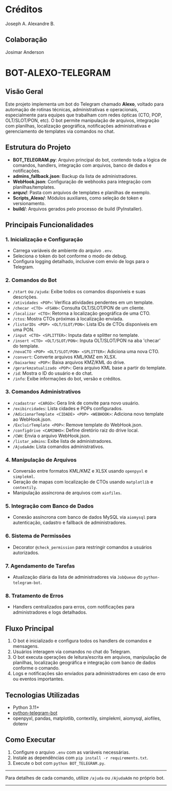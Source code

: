 # Créditos

Joseph A.
Alexandre B. 

## Colaboração

Josimar
Anderson 

# BOT-ALEXO-TELEGRAM

## Visão Geral

Este projeto implementa um bot do Telegram chamado **Alexo**, voltado para automação de rotinas técnicas, administrativas e operacionais, especialmente para equipes que trabalham com redes ópticas (CTO, POP, OLT/SLOT/PON, etc). O bot permite manipulação de arquivos, integração com planilhas, localização geográfica, notificações administrativas e gerenciamento de templates via comandos no chat.

## Estrutura do Projeto

- **BOT_TELEGRAM.py**: Arquivo principal do bot, contendo toda a lógica de comandos, handlers, integração com arquivos, banco de dados e notificações.
- **admins_fallback.json**: Backup da lista de administradores.
- **WebHook.json**: Configuração de webhooks para integração com planilhas/templates.
- **arquv/**: Pasta com arquivos de templates e planilhas de exemplo.
- **Scripts_Alexo/**: Módulos auxiliares, como seleção de token e versionamento.
- **build/**: Arquivos gerados pelo processo de build (PyInstaller).

## Principais Funcionalidades

### 1. Inicialização e Configuração

- Carrega variáveis de ambiente do arquivo `.env`.
- Seleciona o token do bot conforme o modo de debug.
- Configura logging detalhado, inclusive com envio de logs para o Telegram.

### 2. Comandos do Bot

- `/start` ou `/ajuda`: Exibe todos os comandos disponíveis e suas descrições.
- `/atividades <POP>`: Verifica atividades pendentes em um template.
- `/checar <CTO> <FSAN>`: Consulta OLT/SLOT/PON de um cliente.
- `/localizar <CTO>`: Retorna a localização geográfica de uma CTO.
- `/ctos`: Mostra CTOs próximas à localização enviada.
- `/listarIDs <POP> <OLT/SLOT/PON>`: Lista IDs de CTOs disponíveis em uma PON.
- `/input <CTO> <SPLITTER>`: Inputa data e splitter no template.
- `/insert <CTO> <OLT/SLOT/PON>`: Inputa OLT/SLOT/PON na aba 'checar' do template.
- `/novaCTO <POP> <OLT/SLOT/PON> <SPLITTER>`: Adiciona uma nova CTO.
- `/convert`: Converte arquivos KML/KMZ em XLSX.
- `/baixarkmz <POP>`: Baixa arquivos KMZ/KML do drive.
- `/gerarkmzatualizado <POP>`: Gera arquivo KML base a partir do template.
- `/id`: Mostra o ID do usuário e do chat.
- `/info`: Exibe informações do bot, versão e créditos.

### 3. Comandos Administrativos

- `/cadastrar <CARGO>`: Gera link de convite para novo usuário.
- `/exibircidades`: Lista cidades e POPs configurados.
- `/AdicionarTemplate <CIDADE> <POP> <WEBHOOK>`: Adiciona novo template ao WebHook.json.
- `/ExcluirTemplate <POP>`: Remove template do WebHook.json.
- `/configdrive <CAMINHO>`: Define diretório raiz do drive local.
- `/CWH`: Envia o arquivo WebHook.json.
- `/listar_admins`: Exibe lista de administradores.
- `/AjudaAdm`: Lista comandos administrativos.

### 4. Manipulação de Arquivos

- Conversão entre formatos KML/KMZ e XLSX usando `openpyxl` e `simplekml`.
- Geração de mapas com localização de CTOs usando `matplotlib` e `contextily`.
- Manipulação assíncrona de arquivos com `aiofiles`.

### 5. Integração com Banco de Dados

- Conexão assíncrona com banco de dados MySQL via `aiomysql` para autenticação, cadastro e fallback de administradores.

### 6. Sistema de Permissões

- Decorator `@check_permission` para restringir comandos a usuários autorizados.

### 7. Agendamento de Tarefas

- Atualização diária da lista de administradores via `JobQueue` do `python-telegram-bot`.

### 8. Tratamento de Erros

- Handlers centralizados para erros, com notificações para administradores e logs detalhados.

## Fluxo Principal

1. O bot é inicializado e configura todos os handlers de comandos e mensagens.
2. Usuários interagem via comandos no chat do Telegram.
3. O bot executa operações de leitura/escrita em arquivos, manipulação de planilhas, localização geográfica e integração com banco de dados conforme o comando.
4. Logs e notificações são enviados para administradores em caso de erro ou eventos importantes.

## Tecnologias Utilizadas

- Python 3.11+
- [python-telegram-bot](https://python-telegram-bot.org/)
- openpyxl, pandas, matplotlib, contextily, simplekml, aiomysql, aiofiles, dotenv

## Como Executar

1. Configure o arquivo `.env` com as variáveis necessárias.
2. Instale as dependências com `pip install -r requirements.txt`.
3. Execute o bot com `python BOT_TELEGRAM.py`.

---

Para detalhes de cada comando, utilize `/ajuda` ou `/AjudaAdm` no próprio bot.

---